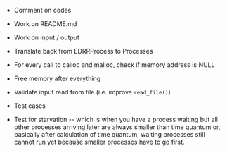 - Comment on codes
- Work on README.md
- Work on input / output
- Translate back from EDRRProcess to Processes
- For every call to calloc and malloc, check if memory address is NULL
- Free memory after everything
- Validate input read from file (i.e. improve `read_file()`)


- Test cases
- Test for starvation -- which is when you have a process waiting but all other processes arriving later are always smaller than time quantum or, basically after calculation of time quantum, waiting processes still cannot run yet because smaller processes have to go first.

